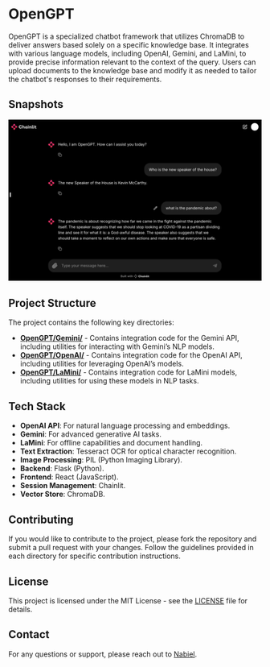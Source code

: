 # OpenGPT

OpenGPT is a specialized chatbot framework that utilizes ChromaDB to deliver answers based solely on a specific knowledge base. It integrates with various language models, including OpenAI, Gemini, and LaMini, to provide precise information relevant to the context of the query. Users can upload documents to the knowledge base and modify it as needed to tailor the chatbot's responses to their requirements.

## Snapshots

![Diagram](images/image_1.png)

## Project Structure

The project contains the following key directories:

- **[OpenGPT/Gemini/](OpenGPT/Gemini/)** - Contains integration code for the Gemini API, including utilities for interacting with Gemini’s NLP models.
- **[OpenGPT/OpenAI/](OpenGPT/OpenAI/)** - Contains integration code for the OpenAI API, including utilities for leveraging OpenAI’s models.
- **[OpenGPT/LaMini/](OpenGPT/LaMini/)** - Contains integration code for LaMini models, including utilities for using these models in NLP tasks.

## Tech Stack

- **OpenAI API**: For natural language processing and embeddings.
- **Gemini**: For advanced generative AI tasks.
- **LaMini**: For offline capabilities and document handling.
- **Text Extraction**: Tesseract OCR for optical character recognition.
- **Image Processing**: PIL (Python Imaging Library).
- **Backend**: Flask (Python).
- **Frontend**: React (JavaScript).
- **Session Management**: Chainlit.
- **Vector Store**: ChromaDB.


## Contributing

If you would like to contribute to the project, please fork the repository and submit a pull request with your changes. Follow the guidelines provided in each directory for specific contribution instructions.

## License

This project is licensed under the MIT License - see the [LICENSE](LICENSE) file for details.

## Contact

For any questions or support, please reach out to [Nabiel](mailto:msyednabiel@gmail.com).
